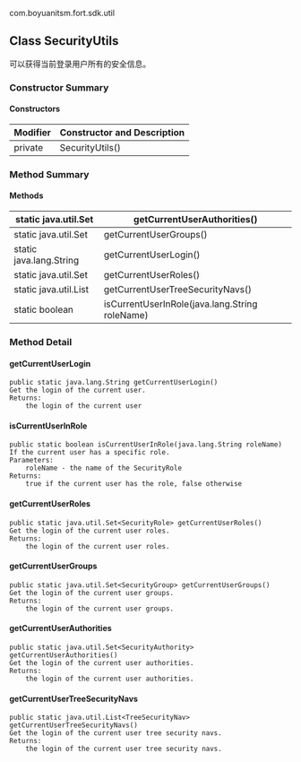 com.boyuanitsm.fort.sdk.util
## Class SecurityUtils

可以获得当前登录用户所有的安全信息。

### Constructor Summary

#### Constructors

| Modifier	| Constructor and Description |
| --------- | --------------------------- |
| private	| SecurityUtils()             |

### Method Summary

#### Methods

 static java.util.Set<SecurityAuthority>   | getCurrentUserAuthorities()
 ------------------------------------------| -----------------------------
 static java.util.Set<SecurityGroup>	   | getCurrentUserGroups()        
 static java.lang.String                   | getCurrentUserLogin()     
 static java.util.Set<SecurityRole>        | getCurrentUserRoles()
 static java.util.List<TreeSecurityNav>    | getCurrentUserTreeSecurityNavs()
 static boolean                            | isCurrentUserInRole(java.lang.String roleName)

### Method Detail

#### getCurrentUserLogin

```
public static java.lang.String getCurrentUserLogin()
Get the login of the current user.
Returns:
    the login of the current user
```
#### isCurrentUserInRole

```
public static boolean isCurrentUserInRole(java.lang.String roleName)
If the current user has a specific role.
Parameters:
    roleName - the name of the SecurityRole
Returns:
    true if the current user has the role, false otherwise
```

#### getCurrentUserRoles

```
public static java.util.Set<SecurityRole> getCurrentUserRoles()
Get the login of the current user roles.
Returns:
    the login of the current user roles.
```

#### getCurrentUserGroups

```
public static java.util.Set<SecurityGroup> getCurrentUserGroups()
Get the login of the current user groups.
Returns:
    the login of the current user groups.
```

#### getCurrentUserAuthorities

```
public static java.util.Set<SecurityAuthority> getCurrentUserAuthorities()
Get the login of the current user authorities.
Returns:
    the login of the current user authorities.
```

#### getCurrentUserTreeSecurityNavs

```
public static java.util.List<TreeSecurityNav> getCurrentUserTreeSecurityNavs()
Get the login of the current user tree security navs.
Returns:
    the login of the current user tree security navs.
```
